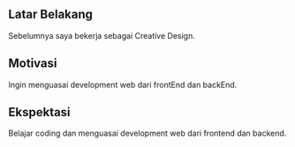 [//]: # (Ceritakan sedikit tentang latar belakangmu seperti pendidikan terakhir atau pekerjaan sebelumnya)
## Latar Belakang

Sebelumnya saya bekerja sebagai Creative Design.

[//]: # (Motivasi apa yang mendorongmu untuk ikut program coding bootcamp di Hacktiv8?)
## Motivasi

Ingin menguasai development web dari frontEnd dan backEnd.

[//]: # (Beri tahu kami, apa yang ingin kamu dapatkan di Hacktiv8 dan apa yang ingin kamu capai setelah lulus dari sini?)
## Ekspektasi

Belajar coding dan menguasai development web dari frontend dan backend.

[//]: # (Apakah ada hal lain yang ingin disampaikan? Bila ada, kamu bebas untuk menuliskannya)
